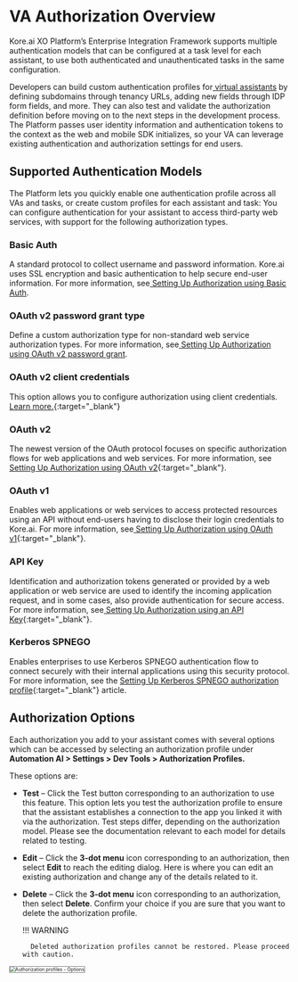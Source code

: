 # VA Authorization Overview

Kore.ai XO Platform’s Enterprise Integration Framework supports multiple authentication models that can be configured at a task level for each assistant, to use both authenticated and unauthenticated tasks in the same configuration.

Developers can build custom authentication profiles for[ virtual assistants](https://blog.kore.ai/a-complete-guide-to-chatbots) by defining subdomains through tenancy URLs, adding new fields through IDP form fields, and more. They can also test and validate the authorization definition before moving on to the next steps in the development process. The Platform passes user identity information and authentication tokens to the context as the web and mobile SDK initializes, so your VA can leverage existing authentication and authorization settings for end users.


## Supported Authentication Models

The Platform lets you quickly enable one authentication profile across all VAs and tasks, or create custom profiles for each assistant and task: You can configure authentication for your assistant to access third-party web services, with support for the following authorization types. 


### Basic Auth

A standard protocol to collect username and password information. Kore.ai uses SSL encryption and basic authentication to help secure end-user information. For more information, see[ Setting Up Authorization using Basic Auth](../../app-settings/dev-tools/bot-authorization/setting-up-authorization-using-basic-auth/setting-up-authorization-using-basic-auth/).


### OAuth v2 password grant type

Define a custom authorization type for non-standard web service authorization types. For more information, see[ Setting Up Authorization using OAuth v2 password grant](../../app-settings/dev-tools/bot-authorization/setting-up-authorization-using-basic-auth/setting-up-authorization-using-oauth-v2-password-grant/).


### OAuth v2 client credentials

This option allows you to configure authorization using client credentials.[ Learn more.](../../app-settings/dev-tools/bot-authorization/setting-up-authorization-using-basic-auth/bot-oauthv2-clientcredentials/){:target="_blank"}


### OAuth v2

The newest version of the OAuth protocol focuses on specific authorization flows for web applications and web services. For more information, see[ Setting Up Authorization using OAuth v2](../../app-settings/dev-tools/bot-authorization/setting-up-authorization-using-basic-auth/setting-up-authorization-using-oauth-v2/){:target="_blank"}.


### OAuth v1

Enables web applications or web services to access protected resources using an API without end-users having to disclose their login credentials to Kore.ai. For more information, see[ Setting Up Authorization using OAuth v1](../../app-settings/dev-tools/bot-authorization/setting-up-authorization-using-basic-auth/setting-up-authorization-using-oauth-v1/){:target="_blank"}.


### API Key

Identification and authorization tokens generated or provided by a web application or web service are used to identify the incoming application request, and in some cases, also provide authentication for secure access. For more information, see[ Setting Up Authorization using an API Key](../../app-settings/dev-tools/bot-authorization/setting-up-authorization-using-basic-auth/setting-up-authorization-using-an-api-key/){:target="_blank"}.


### Kerberos SPNEGO

Enables enterprises to use Kerberos SPNEGO authentication flow to connect securely with their internal applications using this security protocol. For more information, see the [Setting Up Kerberos SPNEGO authorization profile](../../app-settings/dev-tools/bot-authorization/setting-up-authorization-using-basic-auth/setting-up-the-kerberos-spnego-authorization-profile/){:target="_blank"} article.


## Authorization Options

Each authorization you add to your assistant comes with several options which can be accessed by selecting an authorization profile under **Automation AI > Settings > Dev Tools > Authorization Profiles.**

These options are:

* **Test** – Click the Test button corresponding to an authorization to use this feature. This option lets you test the authorization profile to ensure that the assistant establishes a connection to the app you linked it with via the authorization. Test steps differ, depending on the authorization model. Please see the documentation relevant to each model for details related to testing. 
* **Edit** – Click the **3-dot menu** icon corresponding to an authorization, then select **Edit** to reach the editing dialog. Here is where you can edit an existing authorization and change any of the details related to it. 
* **Delete** – Click the **3-dot menu** icon corresponding to an authorization, then select **Delete**. Confirm your choice if you are sure that you want to delete the authorization profile.

    !!! WARNING
    
        Deleted authorization profiles cannot be restored. Please proceed with caution.

<img src="../images/auth-options.png" alt="Authorization profiles - Options" title="Authorization profiles - Options" style="border:1px solid gray; zoom:60%;">